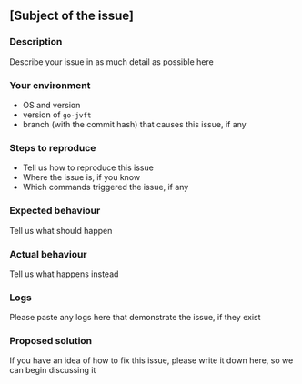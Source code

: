 ## [Subject of the issue]

### Description

Describe your issue in as much detail as possible here

### Your environment

* OS and version
* version of `go-jvft`
* branch (with the commit hash) that causes this issue, if any

### Steps to reproduce

* Tell us how to reproduce this issue <br />
* Where the issue is, if you know <br />
* Which commands triggered the issue, if any

### Expected behaviour

Tell us what should happen

### Actual behaviour

Tell us what happens instead

### Logs

Please paste any logs here that demonstrate the issue, if they exist

### Proposed solution

If you have an idea of how to fix this issue, please write it down here, so we can begin discussing it